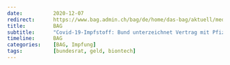 ```yaml
---
date:          2020-12-07
redirect:      https://www.bag.admin.ch/bag/de/home/das-bag/aktuell/medienmitteilungen.msg-id-81495.html
title:         BAG
subtitle:      "Covid-19-Impfstoff: Bund unterzeichnet Vertrag mit Pfizer"
timeline:      BAG
categories:    [BAG, Impfung]
tags:          [bundesrat, geld, biontech]
---
```


